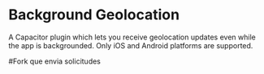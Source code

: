 # Background Geolocation
A Capacitor plugin which lets you receive geolocation updates even while the app is backgrounded. Only iOS and Android platforms are supported.


#Fork que envia solicitudes